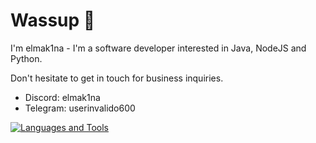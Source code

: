 # Wassup 👋
I'm elmak1na - I'm a software developer interested in Java, NodeJS and Python.

Don't hesitate to get in touch for business inquiries.
- Discord: elmak1na
- Telegram: userinvalido600
  
[![Languages and Tools](https://skillicons.dev/icons?i=java,kotlin,c,php,html,css,net,redis,mongo,mysql,maven,idea,ps,py)](https://skillicons.dev)
